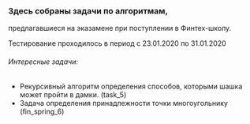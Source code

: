 ### Здесь собраны задачи по алгоритмам,
предлагавшиеся на эказамене при поступлении в Финтех-школу.

Тестирование проходилось в период с 23.01.2020 по 31.01.2020

###### Интересные задачи:
- Рекурсивный алгоритм определения способов, которыми шашка может пройти  в дамки.
 (task_5)
- Задача определения принадлежности точки многоугольнику 
  (fin_spring_6)